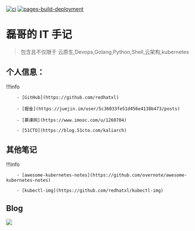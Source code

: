[![ci](https://github.com/redhatxl/redhatxl.github.io/actions/workflows/ci.yml/badge.svg)](https://github.com/redhatxl/redhatxl.github.io/actions/workflows/ci.yml) [![pages-build-deployment](https://github.com/redhatxl/redhatxl.github.io/actions/workflows/pages/pages-build-deployment/badge.svg?branch=gh-pages)](https://github.com/redhatxl/redhatxl.github.io/actions/workflows/pages/pages-build-deployment)
#  磊哥的 IT 手记

>  包含且不仅限于 云原生,Devops,Golang,Python,Shell,云架构,kubernetes

## 个人信息：

!!!info


        - [GitHub](https://github.com/redhatxl)
    
        - [掘金](https://juejin.im/user/5c36033fe51d456e4138b473/posts)
    
        - [慕课网](https://www.imooc.com/u/1260704)
    
        - [51CTO](https://blog.51cto.com/kaliarch)


## 其他笔记

!!!info

        - [awesome-kubernetes-notes](https://github.com/overnote/awesome-kubernetes-notes)
    
        - [kubectl-img](https://github.com/redhatxl/kubectl-img)
## Blog

![](https://kaliarch-bucket-1251990360.cos.ap-beijing.myqcloud.com/blog_img/20220204194001.png)
